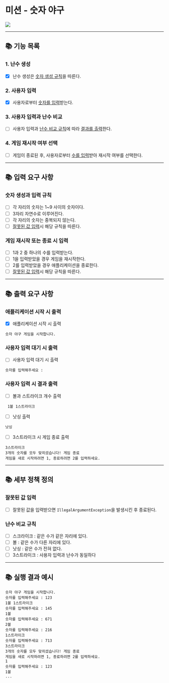 # 미션 - 숫자 야구

![](https://img.shields.io/badge/precourse-week1-white.svg)

---

## 📚 기능 목록

### 1. 난수 생성

+ [x] 난수 생성은 [숫자 생성 규칙](#숫자-생성과-입력-규칙)을 따른다.

### 2. 사용자 입력

+ [x] 사용자로부터 [숫자를 입력](#숫자-생성과-입력-규칙)받는다.

### 3. 사용자 입력과 난수 비교

+ [ ] 사용자 입력과 [난수 비교 규칙](#난수-비교-규칙)에 따라 [결과를 출력](#사용자-입력-시-결과-출력)한다.

### 4. 게임 재시작 여부 선택

+ [ ] 게임이 종료된 후, 사용자로부터 [수를 입력](#게임-재시작-또는-종료-시-입력)받아 재시작 여부를 선택한다.

---

## 📚 입력 요구 사항

### 숫자 생성과 입력 규칙

+ [ ] 각 자리의 숫자는 1~9 사이의 숫자이다.
+ [ ] 3자리 자연수로 이루어진다.
+ [ ] 각 자리의 숫자는 중복되지 않는다.
+ [ ] [잘못된 값 입력](#잘못된-값-입력)시 해당 규칙을 따른다.

### 게임 재시작 또는 종료 시 입력

+ [ ] 1과 2 중 하나의 수를 입력받는다.
+ [ ] 1을 입력받았을 경우 게임을 재시작한다.
+ [ ] 2를 입력받았을 경우 애플리케이션을 종료한다.
+ [ ] [잘못된 값 입력](#잘못된-값-입력)시 해당 규칙을 따른다.

---

## 📚 출력 요구 사항

### 애플리케이션 시작 시 출력

+ [x]  애플리케이션 시작 시 출력

```
숫자 야구 게임을 시작합니다.
```

### 사용자 입력 대기 시 출력

+ [ ] 사용자 입력 대기 시 출력

```
숫자를 입력해주세요 : 
```

### 사용자 입력 시 결과 출력

+ [ ] 볼과 스트라이크 개수 출력

```
 1볼 1스트라이크
```

+ [ ] 낫싱 출력

```
낫싱
```

+ [ ] 3스트라이크 시 게임 종료 출력

```
3스트라이크
3개의 숫자를 모두 맞히셨습니다! 게임 종료
게임을 새로 시작하려면 1, 종료하려면 2를 입력하세요.
```

---

## 📚 세부 정책 정의

### 잘못된 값 입력

+ [ ] 잘못된 값을 입력받으면 ```IllegalArgumentException```을 발생시킨 후 종료된다.

### 난수 비교 규칙

+ [ ] 스크라이크 : 같은 수가 같은 자리에 있다.
+ [ ] 볼 : 같은 수가 다른 자리에 있다.
+ [ ] 낫싱 : 같은 수가 전혀 없다.
+ [ ] 3스트라이크 : 사용자 입력과 난수가 동일하다

---

## 📚 실행 결과 예시

```
숫자 야구 게임을 시작합니다.
숫자를 입력해주세요 : 123
1볼 1스트라이크
숫자를 입력해주세요 : 145
1볼
숫자를 입력해주세요 : 671
2볼
숫자를 입력해주세요 : 216
1스트라이크
숫자를 입력해주세요 : 713
3스트라이크
3개의 숫자를 모두 맞히셨습니다! 게임 종료
게임을 새로 시작하려면 1, 종료하려면 2를 입력하세요.
1
숫자를 입력해주세요 : 123
1볼
...
```